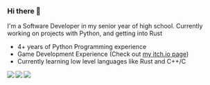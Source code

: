### Hi there 👋

I'm a Software Developer in my senior year of high school.
Currently working on projects with Python, and getting into Rust

- 4+ years of Python Programming experience
- Game Development Experience (Check out [my itch.io page](https://plasmaquartz.itch.io))
- Currently learning low level languages like Rust and C++/C


<img align="left" src="https://github-readme-stats.vercel.app/api?username=Skynse&show_icons=true&bg_color=353635&title_color=FFFFFF&text_color=FFFFFF&icon_color=FFFFFF"/>

<img align="left" src="https://github-readme-stats.vercel.app/api/top-langs/?username=Skynse&layout=compact&card_width=250&hide_border=true&bg_color=353635&title_color=FFFFFF&text_color=FFFFFF&icon_color=FFFFFF"/>

![](https://komarev.com/ghpvc/?username=Skynse&color=ff69b4)
